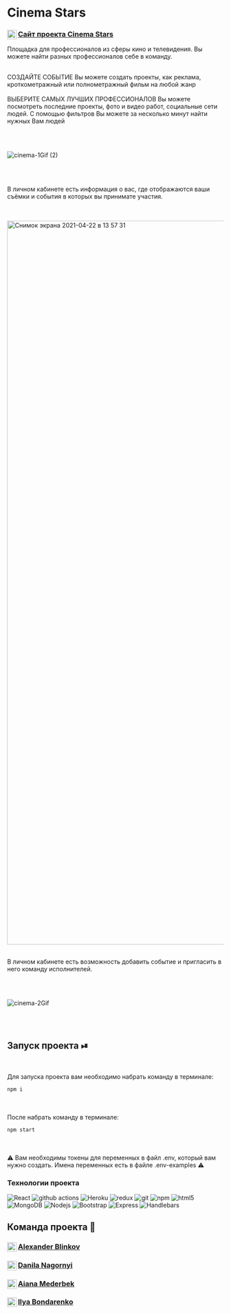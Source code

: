 
# Cinema Stars

<a href="https://cinemastar.herokuapp.com/">
  <div>
   <img align="left" alt="Cinema Stars" width="22px" src="https://i.ya-webdesign.com/images/internet-transparent-globe-8.png" />
   <h3><a href="https://cinemastar.herokuapp.com//">Сайт проекта  Cinema Stars </a></h3>
  </div>
</a>

Площадка для профессионалов из сферы кино и телевидения. Вы можете найти разных профессионалов себе в команду.
<br/>
<br/>

СОЗДАЙТЕ СОБЫТИЕ
Вы можете создать проекты, как реклама, кроткометражный или полнометражный фильм на любой жанр
<br/>
<br/>
ВЫБЕРИТЕ САМЫХ ЛУЧШИХ ПРОФЕССИОНАЛОВ
Вы можете посмотреть последние проекты, фото и видео работ, социальные сети людей. С помощью фильтров Вы можете за несколько минут найти нужных Вам людей

<br/>
<br/>

![cinema-1Gif (2)](https://user-images.githubusercontent.com/64028251/115703085-5bff7680-a372-11eb-857a-9b64050d6e1f.gif)

<br/>
<br/>

В личном кабинете есть информация о вас, где отображаются ваши съёмки и события в которых вы принимате участия.


<br/>
<br/>

<img width="1680" alt="Снимок экрана 2021-04-22 в 13 57 31" src="https://user-images.githubusercontent.com/64028251/115703394-c0223a80-a372-11eb-9fc4-80f4c53b632e.png">


<br/>
<br/>

В личном кабинете есть возможность добавить событие и пригласить в него команду исполнителей.

<br/>
<br/>

![cinema-2Gif](https://user-images.githubusercontent.com/64028251/115704344-ee544a00-a373-11eb-9a14-1c720eebc1d8.gif)

<br/>
<br/>

## Запуск проекта ⏯
<br/>
<br/>
Для запуска проекта вам необходимо набрать команду в терминале:

```javascript
npm i
```

<br/>
<br/>
После  набрать команду в терминале:

```javascript
npm start
```
<br/>
<br/>
⚠️ Вам необходимы токены для переменных в файл .env, который вам нужно создать. Имена переменных есть в файле .env-examples ⚠️

<h3>Технологии проекта</h3>
<p>
  <img alt="React" src="https://img.shields.io/badge/-React-45b8d8?style=flat-square&logo=react&logoColor=white" />
  <img alt="github actions" src="https://img.shields.io/badge/-Github_Actions-2088FF?style=flat-square&logo=github-actions&logoColor=white" />
  <img alt="Heroku" src="https://img.shields.io/badge/-Heroku-430098?style=flat-square&logo=heroku&logoColor=white" />
  <img alt="redux" src="https://img.shields.io/badge/-Redux-764ABC?style=flat-square&logo=redux&logoColor=white" />
  <img alt="git" src="https://img.shields.io/badge/-Git-F05032?style=flat-square&logo=git&logoColor=white" />
  <img alt="npm" src="https://img.shields.io/badge/-NPM-CB3837?style=flat-square&logo=npm&logoColor=white" />
  <img alt="html5" src="https://img.shields.io/badge/-HTML5-E34F26?style=flat-square&logo=html5&logoColor=white" />
  <img alt="MongoDB" src="https://img.shields.io/badge/-MongoDB-13aa52?style=flat-square&logo=mongodb&logoColor=white" />
  <img alt="Nodejs" src="https://img.shields.io/badge/-Nodejs-43853d?style=flat-square&logo=Node.js&logoColor=white" />
  <img alt="Bootstrap" src="https://img.shields.io/badge/-Bootstrap-430098?style=flat-square&logo=bootstrap&logoColor=white" />
  <img alt="Express" src="https://img.shields.io/badge/-ExpressJs-F7B93E?style=flat-square&logo=express&logoColor=white" />
  <img alt="Handlebars" src="https://img.shields.io/badge/-Handlebars-8B4513?style=flat-square&logo=hbs&logoColor=white" />
  
  
  
  
  
</p>

## Команда проекта 🥷

<a href="https://github.com/tingol88">
  <div>
   <img align="left" alt="Alexander Blinkov" width="22px" src="https://raw.githubusercontent.com/peterthehan/peterthehan/master/assets/github.svg" />
   <h3><a href="https://github.com/tingol88">Alexander Blinkov</a></h3>
  </div>
</a>

<a href="https://github.com/DanilaNagornyi">
  <div>
   <img align="left" alt="Danila Nagornyi" width="22px" src="https://raw.githubusercontent.com/peterthehan/peterthehan/master/assets/github.svg" />
   <h3><a href="https://github.com/DanilaNagornyi">Danila Nagornyi</a></h3>
  </div>
</a>

<a href="https://github.com/mediaiana">
  <div>
   <img align="left" alt="mediaiana" width="22px" src="https://raw.githubusercontent.com/peterthehan/peterthehan/master/assets/github.svg" />
   <h3><a href="https://github.com/mediaiana">Aiana Mederbek</a></h3>
  </div>
</a>

<a href="https://github.com/IlyaBondarenk">
  <div>
   <img align="left" alt="Ilya Bondarenko" width="22px" src="https://raw.githubusercontent.com/peterthehan/peterthehan/master/assets/github.svg" />
   <h3><a href="https://github.com/IlyaBondarenk">Ilya Bondarenko</a></h3>
  </div>
</a>







